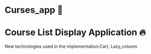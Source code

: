 # Curses_app 💼
# Course List Display Application 🔥

New technologies used in the implementation:Cart, Lazy_column

